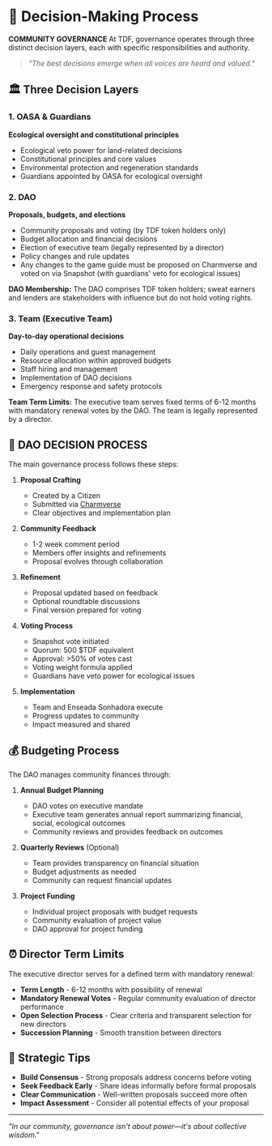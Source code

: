 # 🎲 Decision-Making Process

**COMMUNITY GOVERNANCE** At TDF, governance operates through three distinct decision layers, each with specific responsibilities and authority.

> *"The best decisions emerge when all voices are heard and valued."*

## 🏛️ Three Decision Layers

### 1. OASA & Guardians
**Ecological oversight and constitutional principles**
- Ecological veto power for land-related decisions
- Constitutional principles and core values
- Environmental protection and regeneration standards
- Guardians appointed by OASA for ecological oversight

### 2. DAO
**Proposals, budgets, and elections**
- Community proposals and voting (by TDF token holders only)
- Budget allocation and financial decisions
- Election of executive team (legally represented by a director)
- Policy changes and rule updates
- Any changes to the game guide must be proposed on Charmverse and voted on via Snapshot (with guardians' veto for ecological issues)

**DAO Membership:** The DAO comprises TDF token holders; sweat earners and lenders are stakeholders with influence but do not hold voting rights.

### 3. Team (Executive Team)
**Day-to-day operational decisions**
- Daily operations and guest management
- Resource allocation within approved budgets
- Staff hiring and management
- Implementation of DAO decisions
- Emergency response and safety protocols

**Team Term Limits:** The executive team serves fixed terms of 6-12 months with mandatory renewal votes by the DAO. The team is legally represented by a director.

## 🔄 DAO DECISION PROCESS

The main governance process follows these steps:

1. **Proposal Crafting**
   - Created by a Citizen
   - Submitted via [Charmverse](https://charmverse.io)
   - Clear objectives and implementation plan

2. **Community Feedback**
   - 1-2 week comment period
   - Members offer insights and refinements
   - Proposal evolves through collaboration

3. **Refinement**
   - Proposal updated based on feedback
   - Optional roundtable discussions
   - Final version prepared for voting

4. **Voting Process**
   - Snapshot vote initiated
   - Quorum: 500 $TDF equivalent
   - Approval: >50% of votes cast
   - Voting weight formula applied
   - Guardians have veto power for ecological issues

5. **Implementation**
   - Team and Enseada Sonhadora execute
   - Progress updates to community
   - Impact measured and shared

## 💰 Budgeting Process

The DAO manages community finances through:

1. **Annual Budget Planning**
   - DAO votes on executive mandate
   - Executive team generates annual report summarizing financial, social, ecological outcomes
   - Community reviews and provides feedback on outcomes

2. **Quarterly Reviews** (Optional)
   - Team provides transparency on financial situation
   - Budget adjustments as needed
   - Community can request financial updates

3. **Project Funding**
   - Individual project proposals with budget requests
   - Community evaluation of project value
   - DAO approval for project funding


## ⏰ Director Term Limits

The executive director serves for a defined term with mandatory renewal:

- **Term Length** - 6-12 months with possibility of renewal
- **Mandatory Renewal Votes** - Regular community evaluation of director performance
- **Open Selection Process** - Clear criteria and transparent selection for new directors
- **Succession Planning** - Smooth transition between directors

## 🎯 Strategic Tips

- **Build Consensus** - Strong proposals address concerns before voting
- **Seek Feedback Early** - Share ideas informally before formal proposals
- **Clear Communication** - Well-written proposals succeed more often
- **Impact Assessment** - Consider all potential effects of your proposal

---

*"In our community, governance isn't about power—it's about collective wisdom."*
